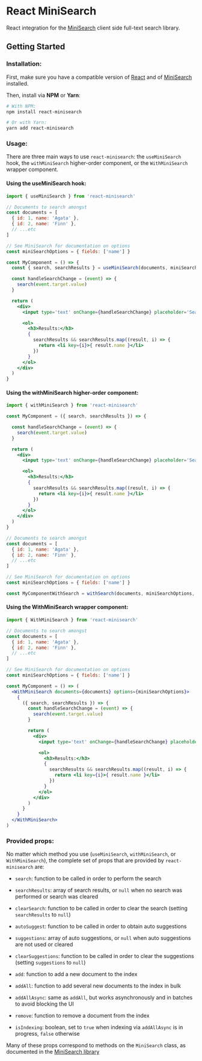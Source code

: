# React MiniSearch

React integration for the [MiniSearch](https://github.com/lucaong/minisearch) client side full-text search library.

## Getting Started

### Installation:

First, make sure you have a compatible version of
[React](https://github.com/facebook/react) and of
[MiniSearch](https://github.com/lucaong/minisearch) installed.

Then, install via **NPM** or **Yarn**:

```bash
# With NPM:
npm install react-minisearch

# Or with Yarn:
yarn add react-minisearch
```

### Usage:

There are three main ways to use `react-minisearch`: the `useMiniSearch` hook, the `withMiniSearch` higher-order component, or the `WithMiniSearch` wrapper component.

#### Using the useMiniSearch hook:

```jsx
import { useMiniSearch } from 'react-minisearch'

// Documents to search amongst
const documents = [
  { id: 1, name: 'Agata' },
  { id: 2, name: 'Finn' },
  // ...etc
]

// See MiniSearch for documentation on options
const miniSearchOptions = { fields: ['name'] }

const MyComponent = () => {
  const { search, searchResults } = useMiniSearch(documents, miniSearchOptions)

  const handleSearchChange = (event) => {
    search(event.target.value)
  }

  return (
    <div>
      <input type='text' onChange={handleSearchChange} placeholder='Search...' />

      <ol>
        <h3>Results:</h3>
        {
          searchResults && searchResults.map((result, i) => {
            return <li key={i}>{ result.name }</li>
          })
        }
      </ol>
    </div>
  )
}
```

#### Using the withMiniSearch higher-order component:

```jsx
import { withMiniSearch } from 'react-minisearch'

const MyComponent = ({ search, searchResults }) => {

  const handleSearchChange = (event) => {
    search(event.target.value)
  }

  return (
    <div>
      <input type='text' onChange={handleSearchChange} placeholder='Search...' />

      <ol>
        <h3>Results:</h3>
        {
          searchResults && searchResults.map((result, i) => {
            return <li key={i}>{ result.name }</li>
          })
        }
      </ol>
    </div>
  )
}

// Documents to search amongst
const documents = [
  { id: 1, name: 'Agata' },
  { id: 2, name: 'Finn' },
  // ...etc
]

// See MiniSearch for documentation on options
const miniSearchOptions = { fields: ['name'] }

const MyComponentWithSearch = withSearch(documents, miniSearchOptions, MyComponent)
```

#### Using the WithMiniSearch wrapper component:

```jsx
import { WithMiniSearch } from 'react-minisearch'

// Documents to search amongst
const documents = [
  { id: 1, name: 'Agata' },
  { id: 2, name: 'Finn' },
  // ...etc
]

// See MiniSearch for documentation on options
const miniSearchOptions = { fields: ['name'] }

const MyComponent = () => (
  <WithMiniSearch documents={documents} options={miniSearchOptions}>
    {
      ({ search, searchResults }) => {
        const handleSearchChange = (event) => {
          search(event.target.value)
        }

        return (
          <div>
            <input type='text' onChange={handleSearchChange} placeholder='Search...' />

            <ol>
              <h3>Results:</h3>
              {
                searchResults && searchResults.map((result, i) => {
                  return <li key={i}>{ result.name }</li>
                })
              }
            </ol>
          </div>
        )
      }
    }
  </WithMiniSearch>
)
```

### Provided props:

No matter which method you use (`useMiniSearch`, `withMiniSearch`, or
`WithMiniSearch`), the complete set of props that are provided by
`react-minisearch` are:

  - `search`: function to be called in order to perform the search

  - `searchResults`: array of search results, or `null` when no search was performed or search was cleared

  - `clearSearch`: function to be called in order to clear the search (setting `searchResults` to `null`)

  - `autoSuggest`: function to be called in order to obtain auto suggestions

  - `suggestions`: array of auto suggestions, or `null` when auto suggestions are not used or cleared

  - `clearSuggestions`: function to be called in order to clear the suggestions (setting `suggestions` to `null`)

  - `add`: function to add a new document to the index

  - `addAll`: function to add several new documents to the index in bulk

  - `addAllAsync`: same as `addAll`, but works asynchronously and in batches to avoid blocking the UI

  - `remove`: function to remove a document from the index

  - `isIndexing`: boolean, set to `true` when indexing via `addAllAsync` is in progress, `false` otherwise

Many of these props correspond to methods on the `MiniSearch` class, as
documented in the [MiniSearch library](https://github.com/lucaong/minisearch)